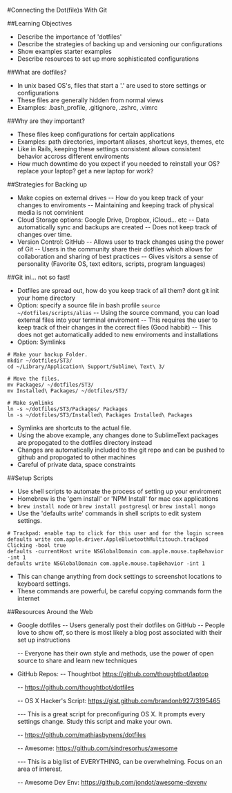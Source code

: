 #Connecting the Dot(file)s With Git

##Learning Objectives
- Describe the importance of 'dotfiles'
- Describe the strategies of backing up and versioning our configurations
- Show examples starter examples
- Describe resources to set up more sophisticated configurations

##What are dotfiles?
- In unix based OS's, files that start a '.' are used to store settings or configurations
- These files are generally hidden from normal views
- Examples: .bash_profile, .gitignore, .zshrc, .vimrc

##Why are they important?
- These files keep configurations for certain applications
- Examples: path directories, important aliases, shortcut keys, themes, etc
- Like in Rails, keeping these settings consistent allows consistent behavior accross different enviroments
- How much downtime do you expect if you needed to reinstall your OS? replace your laptop? get a new laptop for work?

##Strategies for Backing up
- Make copies on external drives
  -- How do you keep track of your changes to enviroments
  -- Maintaining and keeping track of physical media is not convinient
- Cloud Storage options: Google Drive, Dropbox, iCloud... etc
  -- Data automatically sync and backups are created
  -- Does not keep track of changes over time.
- Version Control: GitHub
  -- Allows user to track changes using the power of Git
  -- Users in the community share their dotfiles which allows for collaboration and sharing of best practices
  -- Gives visitors a sense of personality (Favorite OS, text editors, scripts, program languages)

##Git ini... not so fast!
- Dotfiles are spread out, how do you keep track of all them?  dont git init your home directory
- Option: specify a source file in bash profile
`source ~/dotfiles/scripts/alias`
  -- Using the source command, you can load external files into your terminal enviroment
  -- This requires the user to keep track of their changes in the correct files (Good habbit)
  -- This does not get automatically added to new enviroments and installations
- Option: Symlinks

```
# Make your backup Folder.
mkdir ~/dotfiles/ST3/
cd ~/Library/Application\ Support/Sublime\ Text\ 3/

# Move the files.
mv Packages/ ~/dotfiles/ST3/
mv Installed\ Packages/ ~/dotfiles/ST3/

# Make symlinks
ln -s ~/dotfiles/ST3/Packages/ Packages
ln -s ~/dotfiles/ST3/Installed\ Packages Installed\ Packages
```


- Symlinks are shortcuts to the actual file.
- Using the above example, any changes done to SublimeText packages are propogated to the dotfiles directory instead
- Changes are automatically included to the git repo and can be pushed to github and propogated to other machines
- Careful of private data, space constraints

##Setup Scripts
- Use shell scripts to automate the process of setting up your enviroment
- Homebrew is the 'gem install' or 'NPM Install' for mac osx applications
- `brew install node`  or `brew install postgresql` or `brew install mongo`
- Use the 'defaults write' commands in shell scripts to edit system settings.
```
# Trackpad: enable tap to click for this user and for the login screen
defaults write com.apple.driver.AppleBluetoothMultitouch.trackpad Clicking -bool true
defaults -currentHost write NSGlobalDomain com.apple.mouse.tapBehavior -int 1
defaults write NSGlobalDomain com.apple.mouse.tapBehavior -int 1
```

- This can change anything from dock settings to screenshot locations to keyboard settings.
- These commands are powerful, be careful copying commands form the internet

##Resources Around the Web
- Google dotfiles
  -- Users generally post their dotfiles on GitHub
  -- People love to show off, so there is most likely a blog post associated with their set up instructions

  -- Everyone has their own style and methods, use the power of open source to share and learn new techniques

- GitHub Repos:
  -- Thoughtbot https://github.com/thoughtbot/laptop

  -- https://github.com/thoughtbot/dotfiles

  -- OS X Hacker's Script: https://gist.github.com/brandonb927/3195465

  --- This is a great script for preconfiguring OS X.  It prompts every settings change.  Study this script and make your own.

  -- https://github.com/mathiasbynens/dotfiles

  -- Awesome: https://github.com/sindresorhus/awesome

  --- This is a big list of EVERYTHING, can be overwhelming. Focus on an area of interest.

  -- Awesome Dev Env: https://github.com/jondot/awesome-devenv

